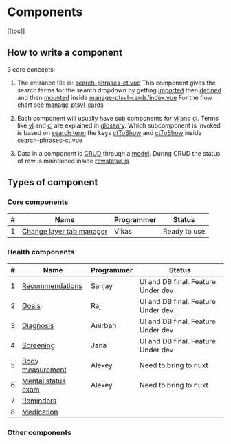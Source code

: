 # Components

[[toc]]

## How to write a component

3 core concepts:

1. The entrance file is: [search-phrases-ct.vue](https://github.com/savantcare/emr/blob/master/webclient/cts/pt-info/single/1t-Mrow-1Field/rem/search-phrases-ct.vue)
   This component gives the search terms for the search dropdown by getting [imported](https://github.com/savantcare/emr/blob/85e1510dd834a7e812e2a2ec37eaf26d2c2aa91f/webclient/cts/core/manage-ptsvl-cards/index.vue#L24) then [defined](https://github.com/savantcare/emr/blob/85e1510dd834a7e812e2a2ec37eaf26d2c2aa91f/webclient/cts/core/manage-ptsvl-cards/index.vue#L31) and then [mounted](https://github.com/savantcare/emr/blob/85e1510dd834a7e812e2a2ec37eaf26d2c2aa91f/webclient/cts/core/manage-ptsvl-cards/index.vue#L4) inside
   [manage-ptsvl-cards/index.vue](https://github.com/savantcare/emr/blob/master/webclient/cts/core/manage-ptsvl-cards/index.vue) For the flow chart see [manage-ptsvl-cards](./core/manage-ptsvl-cards/README.md)

2. Each component will usually have sub components for [vl](https://github.com/savantcare/emr/tree/master/webclient/cts/pt-info/single/1t-Mrow-1Field/rem/vl) and [cl](https://github.com/savantcare/emr/tree/master/webclient/cts/pt-info/single/1t-Mrow-1Field/rem/cl). Terms like [vl](../../docs/GLOSSARY.html#others) and [cl](../../docs/GLOSSARY.html#others) are explained in [glossary](../../docs/GLOSSARY). Which subcomponent is invoked is based on [search term](https://github.com/savantcare/emr/blob/85e1510dd834a7e812e2a2ec37eaf26d2c2aa91f/webclient/cts/pt-info/single/1t-Mrow-1Field/rem/search-phrases-ct.vue#L15) the keys [ctToShow](https://github.com/savantcare/emr/blob/85e1510dd834a7e812e2a2ec37eaf26d2c2aa91f/webclient/cts/pt-info/single/1t-Mrow-1Field/rem/search-phrases-ct.vue#L17) and [ctToShow](https://github.com/savantcare/emr/blob/85e1510dd834a7e812e2a2ec37eaf26d2c2aa91f/webclient/cts/pt-info/single/1t-Mrow-1Field/rem/search-phrases-ct.vue#L26) inside [search-phrases-ct.vue](https://github.com/savantcare/emr/blob/master/webclient/cts/pt-info/single/1t-Mrow-1Field/rem/search-phrases-ct.vue)

3. Data in a component is [CRUD](https://en.wikipedia.org/wiki/Create,_read,_update_and_delete) through a [model](https://github.com/savantcare/emr/blob/master/webclient/cts/pt-info/single/1t-Mrow-1Field/rem/db/vuex-orm/rem.js). During CRUD the status of row is maintained inside [rowstatus.js](https://github.com/savantcare/emr/blob/master/webclient/cts/core/crud/rowstatus.js)

## Types of component

### Core components

| #   | Name                                               | Programmer | Status       |
| --- | -------------------------------------------------- | ---------- | ------------ |
| 1   | [Change layer tab manager](./core/manage-cl-tabs/) | Vikas      | Ready to use |

### Health components

| #   | Name                                             | Programmer | Status                             |
| --- | ------------------------------------------------ | ---------- | ---------------------------------- |
| 1   | [Recommendations](./pt-info/single/rec/)         | Sanjay     | UI and DB final. Feature Under dev |
| 2   | [Goals](./pt-info/single/goal/)                  | Raj        | UI and DB final. Feature Under dev |
| 3   | [Diagnosis](./pt-info/single/dx/)                | Anirban    | UI and DB final. Feature Under dev |
| 4   | [Screening](./pt-info/single/scr/)               | Jana       | UI and DB final. Feature Under dev |
| 5   | [Body measurement](./pt-info/single/bm/)         | Alexey     | Need to bring to nuxt              |
| 6   | [Mental status exam](./pt-info/single/mse/)      | Alexey     | Need to bring to nuxt              |
| 7   | [Reminders](./pt-info/single/1t-Mrow-1Field/rem) |            |                                    |
| 8   | [Medication](./pt-info/single/medications/)      |            |                                    |

### Other components
